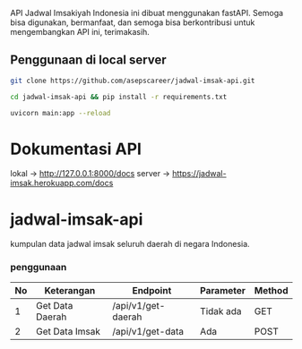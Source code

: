 API Jadwal Imsakiyah Indonesia ini dibuat menggunakan fastAPI. Semoga bisa digunakan, bermanfaat, dan semoga bisa berkontribusi untuk mengembangkan API ini, terimakasih.

## Penggunaan di local server
```bash
git clone https://github.com/asepscareer/jadwal-imsak-api.git
```

```bash
cd jadwal-imsak-api && pip install -r requirements.txt
```

```bash
uvicorn main:app --reload
```

# Dokumentasi API
lokal -> http://127.0.0.1:8000/docs
server -> https://jadwal-imsak.herokuapp.com/docs

# jadwal-imsak-api
kumpulan data jadwal imsak seluruh daerah di negara Indonesia.

### penggunaan

<table>
<thead>
<tr>
  <th>No</th>
  <th>Keterangan</th>
  <th>Endpoint</th>
  <th>Parameter</th>
  <th>Method</th>
</tr>
</thead>
<tbody>
  <tr>
    <td>1</td>
    <td>Get Data Daerah</td>
    <td>/api/v1/get-daerah</td>
    <td>Tidak ada</td>
    <td>GET</td>
  </tr>
  <tr>
    <td>2</td>
    <td>Get Data Imsak</td>
    <td>/api/v1/get-data</td>
    <td>Ada</td>
    <td>POST</td>
  </tr>
</tbody>
</table>